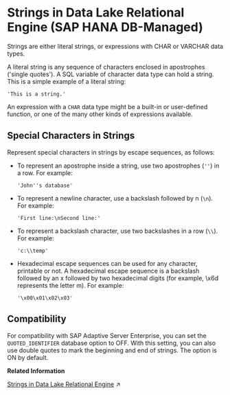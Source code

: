 <!-- loiob5f28c46b0ba4ba1915249c2ad0cf44a -->

# Strings in Data Lake Relational Engine \(SAP HANA DB-Managed\)

Strings are either literal strings, or expressions with CHAR or VARCHAR data types.



A literal string is any sequence of characters enclosed in apostrophes \('single quotes'\). A SQL variable of character data type can hold a string. This is a simple example of a literal string:

```
'This is a string.'
```

An expression with a `CHAR` data type might be a built-in or user-defined function, or one of the many other kinds of expressions available.



<a name="loiob5f28c46b0ba4ba1915249c2ad0cf44a__section_ewb_xs2_bwb"/>

## Special Characters in Strings

Represent special characters in strings by escape sequences, as follows:

-   To represent an apostrophe inside a string, use two apostrophes \(`''`\) in a row. For example:

    ```
    'John''s database'
    ```

-   To represent a newline character, use a backslash followed by n \(`\n`\). For example:

    ```
    'First line:\nSecond line:'
    ```

-   To represent a backslash character, use two backslashes in a row \(`\\`\). For example:

    ```
    'c:\\temp'
    ```

-   Hexadecimal escape sequences can be used for any character, printable or not. A hexadecimal escape sequence is a backslash followed by an x followed by two hexadecimal digits \(for example, \\x6d represents the letter m\). For example:

    ```
    '\x00\x01\x02\x03'
    ```




<a name="loiob5f28c46b0ba4ba1915249c2ad0cf44a__section_a3w_xs2_bwb"/>

## Compatibility

For compatibility with SAP Adaptive Server Enterprise, you can set the `QUOTED_IDENTIFIER` database option to OFF. With this setting, you can also use double quotes to mark the beginning and end of strings. The option is ON by default.

**Related Information**  


[Strings in Data Lake Relational Engine](https://help.sap.com/viewer/19b3964099384f178ad08f2d348232a9/2023_1_QRC/en-US/a4ed4ede84f21015a8499167b3f9d18a.html "Strings are either literal strings, or expressions with CHAR or VARCHAR data types.") :arrow_upper_right:

